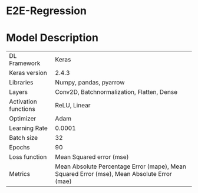 # E2E-Regression

# Model Description
<table>
    <tr>
        <td>DL Framework</td>
        <td>Keras</td>
    </tr>
        <tr>
        <td>Keras version</td>
        <td>2.4.3</td>
    </tr>    
    <tr>
        <td>Libraries</td>
        <td>Numpy, pandas, pyarrow</td>
    </tr>    
    <tr>
        <td>Layers</td>
        <td>Conv2D, Batchnormalization, Flatten, Dense</td>
    </tr>    
    <tr>
        <td>Activation functions</td>
        <td>ReLU, Linear</td>
    </tr>    
    <tr>
        <td>Optimizer</td>
        <td>Adam</td>
    </tr>    
    <tr>
        <td>Learning Rate</td>
        <td>0.0001</td>
    </tr>    
    <tr>
        <td>Batch size</td>
        <td>32</td>
    </tr>    
    <tr>
        <td>Epochs</td>
        <td>90</td>
    </tr>    
    <tr>
        <td>Loss function</td>
        <td>Mean Squared error (mse)</td>
    </tr>    
    <tr>
        <td>Metrics</td>
        <td>Mean Absolute Percentage Error (mape), Mean Squared Error (mse), Mean Absolute Error (mae)</td>
    </tr>    
      
</table>
